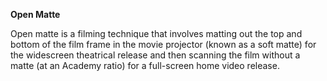<!-- markdownlint-disable MD041-->
**Open Matte**<br>

Open matte is a filming technique that involves matting out the top and bottom of the film frame in the movie projector (known as a soft matte) for the widescreen theatrical release and then scanning the film without a matte (at an Academy ratio) for a full-screen home video release.
<!-- markdownlint-enable MD041-->
